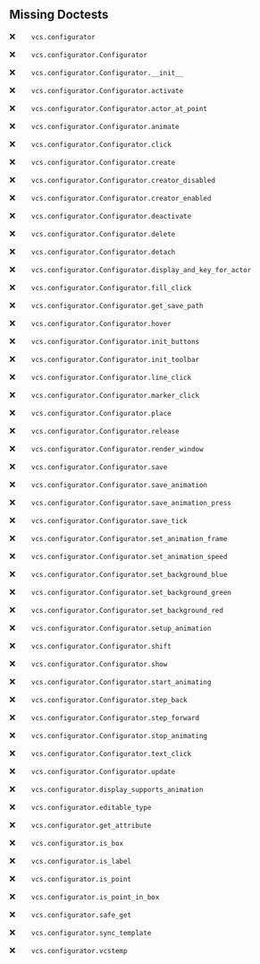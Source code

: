 Missing Doctests
----------------
:x:```    vcs.configurator```

:x:```    vcs.configurator.Configurator```

:x:```    vcs.configurator.Configurator.__init__```

:x:```    vcs.configurator.Configurator.activate```

:x:```    vcs.configurator.Configurator.actor_at_point```

:x:```    vcs.configurator.Configurator.animate```

:x:```    vcs.configurator.Configurator.click```

:x:```    vcs.configurator.Configurator.create```

:x:```    vcs.configurator.Configurator.creator_disabled```

:x:```    vcs.configurator.Configurator.creator_enabled```

:x:```    vcs.configurator.Configurator.deactivate```

:x:```    vcs.configurator.Configurator.delete```

:x:```    vcs.configurator.Configurator.detach```

:x:```    vcs.configurator.Configurator.display_and_key_for_actor```

:x:```    vcs.configurator.Configurator.fill_click```

:x:```    vcs.configurator.Configurator.get_save_path```

:x:```    vcs.configurator.Configurator.hover```

:x:```    vcs.configurator.Configurator.init_buttons```

:x:```    vcs.configurator.Configurator.init_toolbar```

:x:```    vcs.configurator.Configurator.line_click```

:x:```    vcs.configurator.Configurator.marker_click```

:x:```    vcs.configurator.Configurator.place```

:x:```    vcs.configurator.Configurator.release```

:x:```    vcs.configurator.Configurator.render_window```

:x:```    vcs.configurator.Configurator.save```

:x:```    vcs.configurator.Configurator.save_animation```

:x:```    vcs.configurator.Configurator.save_animation_press```

:x:```    vcs.configurator.Configurator.save_tick```

:x:```    vcs.configurator.Configurator.set_animation_frame```

:x:```    vcs.configurator.Configurator.set_animation_speed```

:x:```    vcs.configurator.Configurator.set_background_blue```

:x:```    vcs.configurator.Configurator.set_background_green```

:x:```    vcs.configurator.Configurator.set_background_red```

:x:```    vcs.configurator.Configurator.setup_animation```

:x:```    vcs.configurator.Configurator.shift```

:x:```    vcs.configurator.Configurator.show```

:x:```    vcs.configurator.Configurator.start_animating```

:x:```    vcs.configurator.Configurator.step_back```

:x:```    vcs.configurator.Configurator.step_forward```

:x:```    vcs.configurator.Configurator.stop_animating```

:x:```    vcs.configurator.Configurator.text_click```

:x:```    vcs.configurator.Configurator.update```

:x:```    vcs.configurator.display_supports_animation```

:x:```    vcs.configurator.editable_type```

:x:```    vcs.configurator.get_attribute```

:x:```    vcs.configurator.is_box```

:x:```    vcs.configurator.is_label```

:x:```    vcs.configurator.is_point```

:x:```    vcs.configurator.is_point_in_box```

:x:```    vcs.configurator.safe_get```

:x:```    vcs.configurator.sync_template```

:x:```    vcs.configurator.vcstemp```

